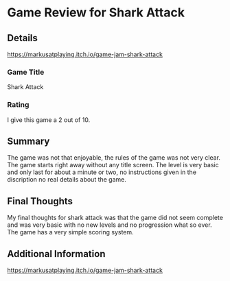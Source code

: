 # Game Review for Shark Attack

## Details
https://markusatplaying.itch.io/game-jam-shark-attack
### Game Title
Shark Attack 

### Rating
I give this game a 2 out of 10. 

## Summary
The game was not that enjoyable, the rules of the game was not very clear. The game starts right away without any title screen.
The level is very basic and only last for about a minute or two, no instructions given in the discription no real details about the game.


## Final Thoughts
My final thoughts for shark attack was that the game did not seem complete and was very basic with no new levels and no progression what so ever.
The game has a very simple scoring system. 

## Additional Information
https://markusatplaying.itch.io/game-jam-shark-attack

